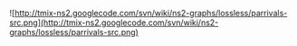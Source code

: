 ![http://tmix-ns2.googlecode.com/svn/wiki/ns2-graphs/lossless/parrivals-src.png](http://tmix-ns2.googlecode.com/svn/wiki/ns2-graphs/lossless/parrivals-src.png)